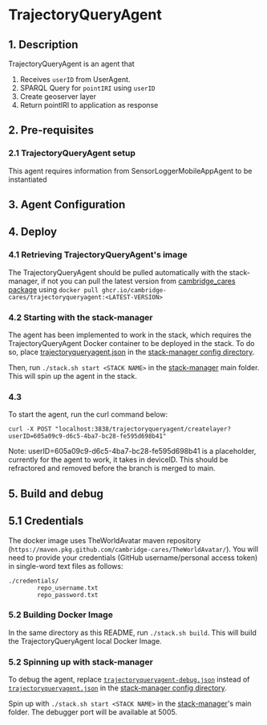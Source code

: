# TrajectoryQueryAgent
## 1. Description
TrajectoryQueryAgent is an agent that
1) Receives `userID` from UserAgent.
2) SPARQL Query for `pointIRI` using `userID`
3) Create geoserver layer
4) Return pointIRI to application as response

## 2. Pre-requisites
### 2.1 TrajectoryQueryAgent setup 
This agent requires information from SensorLoggerMobileAppAgent to be instantiated


## 3. Agent Configuration 


## 4. Deploy 
### 4.1 Retrieving TrajectoryQueryAgent's image
The TrajectoryQueryAgent should be pulled automatically with the stack-manager, if not you can pull the latest version from [cambridge_cares package](https://github.com/orgs/cambridge-cares/packages/container/package/trajectoryqueryagent) using `docker pull ghcr.io/cambridge-cares/trajectoryqueryagent:<LATEST-VERSION>`

### 4.2 Starting with the stack-manager
The agent has been implemented to work in the stack, which requires the TrajectoryQueryAgent Docker container to be deployed in the stack. To do so, place [trajectoryqueryagent.json](stack-manager-config/inputs/config/services/trajectoryqueryagent.json) in the [stack-manager config directory].

Then, run `./stack.sh start <STACK NAME>` in the [stack-manager] main folder. This will spin up the agent in the stack.

### 4.3 
To start the agent, run the curl command below: 
```
curl -X POST "localhost:3838/trajectoryqueryagent/createlayer?userID=605a09c9-d6c5-4ba7-bc28-fe595d698b41"
```
Note: userID=605a09c9-d6c5-4ba7-bc28-fe595d698b41 is a placeholder, currently for the agent to work, it takes in deviceID. This should be refractored and removed before the branch is merged to main.

## 5. Build and debug
## 5.1 Credentials
The docker image uses TheWorldAvatar maven repository (`https://maven.pkg.github.com/cambridge-cares/TheWorldAvatar/`).
You will need to provide your credentials (GitHub username/personal access token) in single-word text files as follows:
```
./credentials/
        repo_username.txt
        repo_password.txt
```

### 5.2 Building Docker Image
In the same directory as this README, run `./stack.sh build`. This will build the TrajectoryQueryAgent local Docker Image. 

### 5.2 Spinning up with stack-manager
To debug the agent, replace [`trajectoryqueryagent-debug.json`](stack-manager-config/inputs/config/services/trajectoryqueryagent-debug.json) instead of [`trajectoryqueryagent.json`](stack-manager-config/inputs/config/services/trajectoryqueryagent.json) in the [stack-manager config directory]. 

Spin up with `./stack.sh start <STACK NAME>` in the [stack-manager]'s main folder.
The debugger port will be available at 5005.

[stack-manager]: https://github.com/cambridge-cares/TheWorldAvatar/tree/main/Deploy/stacks/dynamic/stack-manager
[stack-manager config directory]: https://github.com/cambridge-cares/TheWorldAvatar/tree/main/Deploy/stacks/dynamic/stack-manager/inputs/config/services